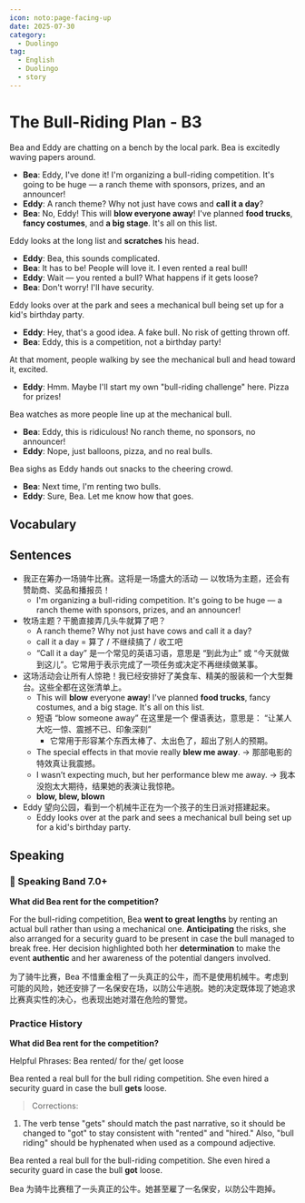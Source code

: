 ```yaml
---
icon: noto:page-facing-up
date: 2025-07-30
category:
  - Duolingo
tag:
  - English
  - Duolingo
  - story
---
```


# The Bull-Riding Plan - B3

Bea and Eddy are chatting on a bench by the local park. Bea is excitedly waving papers around.

- **Bea**: Eddy, I've done it! I'm organizing a bull-riding competition. It's going to be huge — a ranch theme with sponsors, prizes, and an announcer!
- **Eddy**: A ranch theme? Why not just have cows and **call it a day**?
- **Bea**: No, Eddy! This will **blow everyone away**! I've planned **food trucks**, **fancy costumes**, and **a big stage**. It's all on this list.

Eddy looks at the long list and **scratches** his head.

- **Eddy**: Bea, this sounds complicated.
- **Bea**: It has to be! People will love it. I even rented a real bull!
- **Eddy**: Wait — you rented a bull? What happens if it gets loose?
- **Bea**: Don't worry! I'll have security.

Eddy looks over at the park and sees a mechanical bull being set up for a kid's birthday party.

- **Eddy**: Hey, that's a good idea. A fake bull. No risk of getting thrown off.
- **Bea**: Eddy, this is a competition, not a birthday party!

At that moment, people walking by see the mechanical bull and head toward it, excited.

- **Eddy**: Hmm. Maybe I'll start my own "bull-riding challenge" here. Pizza for prizes!

Bea watches as more people line up at the mechanical bull.

- **Bea**: Eddy, this is ridiculous! No ranch theme, no sponsors, no announcer!
- **Eddy**: Nope, just balloons, pizza, and no real bulls.

Bea sighs as Eddy hands out snacks to the cheering crowd.

- **Bea**: Next time, I'm renting two bulls.
- **Eddy**: Sure, Bea. Let me know how that goes.

## Vocabulary

## Sentences

- 我正在筹办一场骑牛比赛。这将是一场盛大的活动 — 以牧场为主题，还会有赞助商、奖品和播报员！
  - I'm organizing a bull-riding competition. It's going to be huge — a ranch theme with sponsors, prizes, and an announcer!
- 牧场主题？干脆直接弄几头牛就算了吧？
  - A ranch theme? Why not just have cows and call it a day?
  - call it a day = 算了 / 不继续搞了 / 收工吧
  - “Call it a day” 是一个常见的英语习语，意思是 “到此为止” 或 “今天就做到这儿”。它常用于表示完成了一项任务或决定不再继续做某事。
- 这场活动会让所有人惊艳！我已经安排好了美食车、精美的服装和一个大型舞台。这些全都在这张清单上。
  - This will **blow** everyone **away**! I've planned **food trucks**, fancy costumes, and a big stage. It's all on this list.
  - 短语 “blow someone away” 在这里是一个 俚语表达，意思是： “让某人大吃一惊、震撼不已、印象深刻”
    - 它常用于形容某个东西太棒了、太出色了，超出了别人的预期。
  - The special effects in that movie really **blew me away**. → 那部电影的特效真让我震撼。
  - I wasn’t expecting much, but her performance blew me away. → 我本没抱太大期待，结果她的表演让我惊艳。
  - **blow, blew, blown**
- Eddy 望向公园，看到一个机械牛正在为一个孩子的生日派对搭建起来。
  - Eddy looks over at the park and sees a mechanical bull being set up for a kid's birthday party.

## Speaking

### 🌟 Speaking Band 7.0+

**What did Bea rent for the competition?**

For the bull-riding competition, Bea **went to great lengths** by renting an actual bull rather than using a mechanical one. **Anticipating** the risks, she also arranged for a security guard to be present in case the bull managed to break free. Her decision highlighted both her **determination** to make the event **authentic** and her awareness of the potential dangers involved.

为了骑牛比赛，Bea 不惜重金租了一头真正的公牛，而不是使用机械牛。考虑到可能的风险，她还安排了一名保安在场，以防公牛逃脱。她的决定既体现了她追求比赛真实性的决心，也表现出她对潜在危险的警觉。

### Practice History

**What did Bea rent for the competition?**

Helpful Phrases: Bea rented/ for the/ get loose

Bea rented a real bull for the bull riding competition. She even hired a security guard in case the bull **gets** loose.

> Corrections:

1. The verb tense "gets" should match the past narrative, so it should be changed to "got" to stay consistent with "rented" and "hired." Also, "bull riding" should be hyphenated when used as a compound adjective.

Bea rented a real bull for the bull-riding competition. She even hired a security guard in case the bull **got** loose.

Bea 为骑牛比赛租了一头真正的公牛。她甚至雇了一名保安，以防公牛跑掉。
